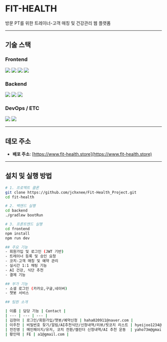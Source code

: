 # FIT-HEALTH
방문 PT를 위한 트레이너-고객 매칭 및 건강관리 웹 플랫폼

---

## 기술 스택

### Frontend
<img src="https://img.shields.io/badge/React-61DAFB?style=flat-square&logo=React&logoColor=white"/>
<img src="https://img.shields.io/badge/Vite-646CFF?style=flat-square&logo=Vite&logoColor=white"/>
<img src="https://img.shields.io/badge/JavaScript-F7DF1E?style=flat-square&logo=javascript&logoColor=black"/>
<img src="https://img.shields.io/badge/Styled--Components-DB7093?style=flat-square&logo=styled-components&logoColor=white"/>

### Backend
<img src="https://img.shields.io/badge/Spring Boot-6DB33F?style=flat-square&logo=Spring Boot&logoColor=white"/>
<img src="https://img.shields.io/badge/JPA-007396?style=flat-square"/>
<img src="https://img.shields.io/badge/MySQL-4479A1?style=flat-square&logo=MySQL&logoColor=white"/>

### DevOps / ETC
<img src="https://img.shields.io/badge/AWS EC2-232F3E?style=flat-square&logo=Amazon AWS&logoColor=white"/>
<img src="https://img.shields.io/badge/GitHub Actions-2088FF?style=flat-square&logo=githubactions&logoColor=white"/>

---

## 데모 주소

- **배포 주소**: [https://www.fit-health.store](https://www.fit-health.store)

---

## 설치 및 실행 방법

```bash
# 1. 프로젝트 클론
git clone https://github.com/jchxnee/Fit-Health_Project.git
cd fit-health

# 2. 백엔드 실행
cd backend
./gradlew bootRun

# 3. 프론트엔드 실행
cd frontend
npm install
npm run dev

## 주요 기능
- 회원가입 및 로그인 (JWT 기반)
- 트레이너 등록 및 승인 요청
- 코치-고객 매칭 및 예약 관리
- 실시간 1:1 채팅 기능
- AI 건강, 식단 추천
- 결제 기능

## 부가 기능
- 소셜 로그인 (카카오,구글,네이버)
- 챗봇 서비스

## 팀원 소개

| 이름 | 담당 기능 | Contact |
| --- | --- | --- |
| 김현아 | 로그인/회원가입/챗봇/예약신청 | haha020911@naver.com |
| 이주찬 | 비밀번호 찾기/알림/AI추천식단/신청내역/리뷰/핏코치 리스트 | hyeijoo1234@naver.com |
| 전진영 | 메인페이지/유저, 코치 전환/캘린더 신청내역/AI 추천 운동  | yaho73m@gmail.com |
| 황인태 | FE | a1@gmail.com |
